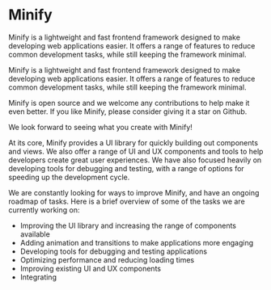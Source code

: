 # Minify
Minify is a lightweight and fast frontend framework designed to make developing web applications easier. It offers a range of features to reduce common development tasks, while still keeping the framework minimal. 



Minify is a lightweight and fast frontend framework designed to make developing web applications easier. It offers a range of features to reduce common development tasks, while still keeping the framework minimal. 

Minify is open source and we welcome any contributions to help make it even better. If you like Minify, please consider giving it a star on Github. 

We look forward to seeing what you create with Minify! 

At its core, Minify provides a UI library for quickly building out components and views. We also offer a range of UI and UX components and tools to help developers create great user experiences. We have also focused heavily on developing tools for debugging and testing, with a range of options for speeding up the development cycle. 

We are constantly looking for ways to improve Minify, and have an ongoing roadmap of tasks. Here is a brief overview of some of the tasks we are currently working on: 

- Improving the UI library and increasing the range of components available 
- Adding animation and transitions to make applications more engaging 
- Developing tools for debugging and testing applications 
- Optimizing performance and reducing loading times 
- Improving existing UI and UX components 
- Integrating
